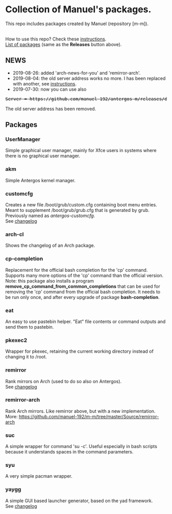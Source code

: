 # Collection of Manuel's packages.

This repo includes packages created by Manuel (repository [m-m]).
<br><br>

How to use this repo? Check these [instructions](../../../m-repo-info/blob/master/README.md).<br>
[List of packages](../../../m-m/releases) (same as the <b>Releases</b> button above).

## NEWS
- 2019-08-26: added 'arch-news-for-you' and 'remirror-arch'.
- 2019-08-04: the old server address works no more. I has been replaced with another, see [instructions](../../../m-repo-info/blob/master/README.md).
- 2019-07-30: now you can use also
<pre>
<strike>Server = https://github.com/manuel-192/antergos-m/releases/download/assets</strike>
</pre>
The old server address has been removed.

## Packages

### UserManager
Simple graphical user manager, mainly for Xfce users in systems where there is no graphical user manager.

### akm
Simple Antergos kernel manager.

### customcfg
Creates a new file /boot/grub/custom.cfg containing boot menu entries.
Meant to supplement /boot/grub/grub.cfg that is generated by grub.<br>
Previously named as <i>antergos-customcfg</i>.<br>
See [changelog](Changelogs/customcfg.md)

### arch-cl
Shows the changelog of an Arch package.

### cp-completion
Replacement for the official bash completion for the 'cp' command.
Supports many more options of the 'cp' command than the official version.
<br>
Note: this package also installs a program <b>remove_cp_command_from_common_completions</b>
that can be used for removing the 'cp' command from the official bash completion.
It needs to be run only once, and after every upgrade
of package <b>bash-completion</b>.

### eat
An easy to use pastebin helper. "Eat" file contents or command outputs and send them to pastebin.

### pkexec2
Wrapper for pkexec, retaining the current working directory instead of changing it to /root.

### remirror
Rank mirrors on Arch (used to do so also on Antergos).<br>
See [changelog](Changelogs/remirror.md)<br>

### remirror-arch
Rank Arch mirrors. Like remirror above, but with a new implementation.<br>
More: https://github.com/manuel-192/m-m/tree/master/Source/remirror-arch

### suc
A simple wrapper for command 'su -c'. Useful especially in bash scripts because it
understands spaces in the command parameters.

### syu
A very simple pacman wrapper.

### yaygg
A simple GUI based launcher generator, based on the yad framework.<br>
See [changelog](Changelogs/yaygg.md)
